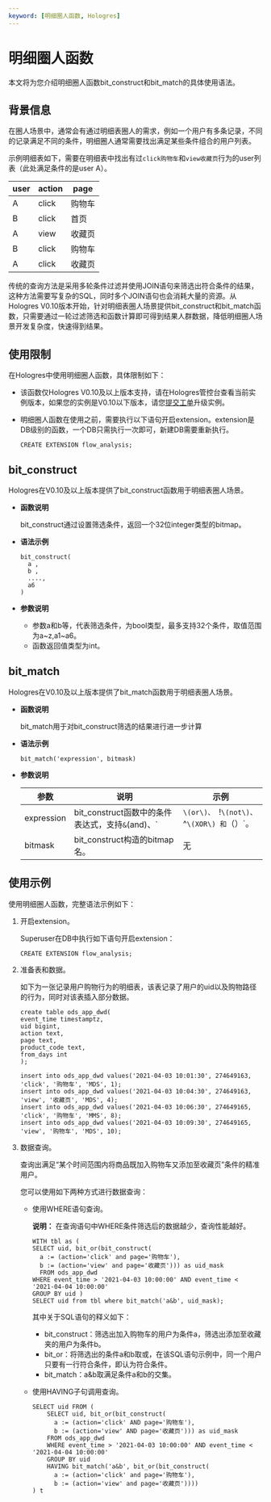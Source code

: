 ```yaml
---
keyword: [明细圈人函数, Hologres]
---
```


# 明细圈人函数

本文将为您介绍明细圈人函数bit\_construct和bit\_match的具体使用语法。

## 背景信息

在圈人场景中，通常会有通过明细表圈人的需求，例如一个用户有多条记录，不同的记录满足不同的条件，明细圈人通常需要找出满足某些条件组合的用户列表。

示例明细表如下，需要在明细表中找出有过`click购物车`和`view收藏页`行为的user列表（此处满足条件的是user A）。

|user|action|page|
|----|------|----|
|A|click|购物车|
|B|click|首页|
|A|view|收藏页|
|B|click|购物车|
|A|click|收藏页|

传统的查询方法是采用多轮条件过滤并使用JOIN语句来筛选出符合条件的结果，这种方法需要写复杂的SQL，同时多个JOIN语句也会消耗大量的资源。从Hologres V0.10版本开始，针对明细表圈人场景提供bit\_construct和bit\_match函数，只需要通过一轮过滤筛选和函数计算即可得到结果人群数据，降低明细圈人场景开发复杂度，快速得到结果。

## 使用限制

在Hologres中使用明细圈人函数，具体限制如下：

-   该函数仅Hologres V0.10及以上版本支持，请在Hologres管控台查看当前实例版本，如果您的实例是V0.10以下版本，请您[提交工单](https://selfservice.console.aliyun.com/ticket/createIndex?spm=5176.2020520129.console-base-top.dwork-order-1.29d546aee0gsiH)升级实例。
-   明细圈人函数在使用之前，需要执行以下语句开启extension。extension是DB级别的函数，一个DB只需执行一次即可，新建DB需要重新执行。

    ```
    CREATE EXTENSION flow_analysis;
    ```


## bit\_construct

Hologres在V0.10及以上版本提供了bit\_construct函数用于明细表圈人场景。

-   **函数说明**

    bit\_construct通过设置筛选条件，返回一个32位integer类型的bitmap。

-   **语法示例**

    ```
    bit_construct(
      a ,
      b ,
      ....,
      a6
    )
    ```

-   **参数说明**
    -   参数a和b等，代表筛选条件，为bool类型，最多支持32个条件，取值范围为a~z,a1~a6。
    -   函数返回值类型为int。

## bit\_match

Hologres在V0.10及以上版本提供了bit\_match函数用于明细表圈人场景。

-   **函数说明**

    bit\_match用于对bit\_construct筛选的结果进行进一步计算

-   **语法示例**

    ```
    bit_match('expression', bitmask)
    ```

-   **参数说明**

    |参数|说明|示例|
    |--|--|--|
    |expression|bit\_construct函数中的条件表达式，支持`&`\(and\)、`|`\(or\)、 `!`\(not\)、`^`\(XOR\) 和`（）`。|a&b|
    |bitmask|bit\_construct构造的bitmap名。|无|


## 使用示例

使用明细圈人函数，完整语法示例如下：

1.  开启extension。

    Superuser在DB中执行如下语句开启extension：

    ```
    CREATE EXTENSION flow_analysis;
    ```

2.  准备表和数据。

    如下为一张记录用户购物行为的明细表，该表记录了用户的uid以及购物路径的行为，同时对该表插入部分数据。

    ```
    create table ods_app_dwd(
    event_time timestamptz,
    uid bigint,
    action text,
    page text,
    product_code text,
    from_days int
    );
    
    insert into ods_app_dwd values('2021-04-03 10:01:30', 274649163, 'click', '购物车', 'MDS', 1);
    insert into ods_app_dwd values('2021-04-03 10:04:30', 274649163, 'view', '收藏页', 'MDS', 4);
    insert into ods_app_dwd values('2021-04-03 10:06:30', 274649165, 'click', '购物车', 'MMS', 8);
    insert into ods_app_dwd values('2021-04-03 10:09:30', 274649165, 'view', '购物车', 'MDS', 10);
    ```

3.  数据查询。

    查询出满足“某个时间范围内将商品既加入购物车又添加至收藏页”条件的精准用户。

    您可以使用如下两种方式进行数据查询：

    -   使用WHERE语句查询。

        **说明：** 在查询语句中WHERE条件筛选后的数据越少，查询性能越好。

        ```
        WITH tbl as (
        SELECT uid, bit_or(bit_construct(
          a := (action='click' and page='购物车'),
          b := (action='view' and page='收藏页'))) as uid_mask
          FROM ods_app_dwd
        WHERE event_time > '2021-04-03 10:00:00' AND event_time < '2021-04-04 10:00:00'
        GROUP BY uid )
        SELECT uid from tbl where bit_match('a&b', uid_mask);
        ```

        其中关于SQL语句的释义如下：

        -   bit\_construct：筛选出加入购物车的用户为条件a，筛选出添加至收藏夹的用户为条件b。
        -   bit\_or：将筛选出的条件a和b取或，在该SQL语句示例中，同一个用户只要有一行符合条件，即认为符合条件。
        -   bit\_match：a&b取满足条件a和b的交集。
    -   使用HAVING子句调用查询。

        ```
        SELECT uid FROM (
            SELECT uid, bit_or(bit_construct(
              a := (action='click' AND page='购物车'),
              b := (action='view' AND page='收藏页'))) as uid_mask
            FROM ods_app_dwd
            WHERE event_time > '2021-04-03 10:00:00' AND event_time < '2021-04-04 10:00:00'
            GROUP BY uid 
            HAVING bit_match('a&b', bit_or(bit_construct(
              a := (action='click' and page='购物车'),
              b := (action='view' and page='收藏页'))))
        ) t
        ```



